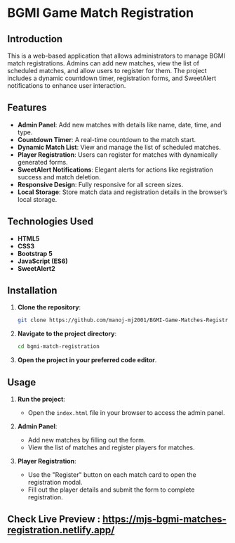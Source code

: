 # BGMI Game Match Registration

## Introduction

This is a web-based application that allows administrators to manage BGMI match registrations. Admins can add new matches, view the list of scheduled matches, and allow users to register for them. The project includes a dynamic countdown timer, registration forms, and SweetAlert notifications to enhance user interaction.

## Features

- **Admin Panel**: Add new matches with details like name, date, time, and type.
- **Countdown Timer**: A real-time countdown to the match start.
- **Dynamic Match List**: View and manage the list of scheduled matches.
- **Player Registration**: Users can register for matches with dynamically generated forms.
- **SweetAlert Notifications**: Elegant alerts for actions like registration success and match deletion.
- **Responsive Design**: Fully responsive for all screen sizes.
- **Local Storage**: Store match data and registration details in the browser’s local storage.

## Technologies Used

- **HTML5**
- **CSS3**
- **Bootstrap 5**
- **JavaScript (ES6)**
- **SweetAlert2**

## Installation

1. **Clone the repository**:
   ```bash
   git clone https://github.com/manoj-mj2001/BGMI-Game-Matches-Registration.git
   ```
2. **Navigate to the project directory**:
   ```bash
   cd bgmi-match-registration
   ```
3. **Open the project in your preferred code editor**.

## Usage

1. **Run the project**:
   - Open the `index.html` file in your browser to access the admin panel.

2. **Admin Panel**:
   - Add new matches by filling out the form.
   - View the list of matches and register players for matches.

3. **Player Registration**:
   - Use the "Register" button on each match card to open the registration modal.
   - Fill out the player details and submit the form to complete registration.

## Check Live Preview : https://mjs-bgmi-matches-registration.netlify.app/
